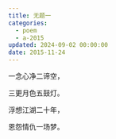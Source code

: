 ```yaml
---
title: 无题一
categories:
  - poem
  - a-2015
updated: 2024-09-02 00:00:00
date: 2015-11-24
---
```


一念心净二谛空，

三更月色五鼓灯。

浮想江湖二十年，

恩怨情仇一场梦。
